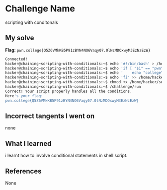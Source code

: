# Challenge Name
scripting with conditonals

## My solve
**Flag:** `pwn.college{Q5Z6VMkKB5P91zBYN4NO6Vaqy07.0lNzMDOxwyM3EzNzEzW}`

```bash
Connected!
hacker@chaining~scripting-with-conditionals:~$ echo '#!/bin/bash' > /home/hacker/solve.sh
hacker@chaining~scripting-with-conditionals:~$ echo 'if [ "$1" == "pwn" ]; then' >> /home/hacker/solve.sh
hacker@chaining~scripting-with-conditionals:~$ echo '    echo "college"' >> /home/hacker/solve.sh
hacker@chaining~scripting-with-conditionals:~$ echo 'fi' >> /home/hacker/solve.sh
hacker@chaining~scripting-with-conditionals:~$ chmod +x /home/hacker/solve.sh
hacker@chaining~scripting-with-conditionals:~$ /challenge/run
Correct! Your script properly handles all the conditions.
Here's your flag:
pwn.college{Q5Z6VMkKB5P91zBYN4NO6Vaqy07.0lNzMDOxwyM3EzNzEzW}
```

## Incorrect tangents I went on
none

## What I learned
i learnt how to involve conditional statements in shell script.

## References 
None
